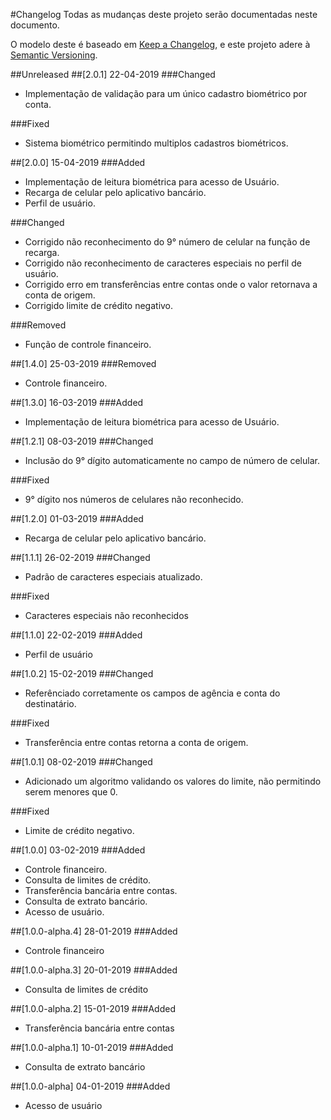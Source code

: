 #Changelog
Todas as mudanças deste projeto serão documentadas neste documento.

O modelo deste é baseado em [Keep a Changelog](https://keepachangelog.com/en/1.0.0/),
e este projeto adere à [Semantic Versioning](https://semver.org/spec/v2.0.0.html).

##Unreleased
##[2.0.1] 22-04-2019
###Changed
- Implementação de validação para um único cadastro biométrico por conta.

###Fixed
- Sistema biométrico permitindo multiplos cadastros biométricos.

##[2.0.0] 15-04-2019
###Added
- Implementação de leitura biométrica para acesso de Usuário.
- Recarga de celular pelo aplicativo bancário. 
- Perfil de usuário.

###Changed
- Corrigido não reconhecimento do 9° número de celular na função de recarga.
- Corrigido não reconhecimento de caracteres especiais no perfil de usuário.
- Corrigido erro em transferências entre contas onde o valor retornava a conta de origem.
- Corrigido limite de crédito negativo.

###Removed
- Função de controle financeiro.

##[1.4.0] 25-03-2019
###Removed
- Controle financeiro.

##[1.3.0] 16-03-2019
###Added
- Implementação de leitura biométrica para acesso de Usuário.

##[1.2.1] 08-03-2019
###Changed
- Inclusão do 9° dígito automaticamente no campo de número de celular.

###Fixed
- 9° dígito nos números de celulares não reconhecido.

##[1.2.0] 01-03-2019
###Added
- Recarga de celular pelo aplicativo bancário. 

##[1.1.1] 26-02-2019
###Changed
- Padrão de caracteres especiais atualizado.

###Fixed
- Caracteres especiais não reconhecidos

##[1.1.0] 22-02-2019
###Added
- Perfil de usuário

##[1.0.2] 15-02-2019
###Changed
- Referênciado corretamente os campos de agência e conta do destinatário.

###Fixed
- Transferência entre contas retorna a conta de origem.

##[1.0.1] 08-02-2019
###Changed
- Adicionado um algoritmo validando os valores do limite, não permitindo serem menores que 0.

###Fixed
- Limite de crédito negativo.

##[1.0.0] 03-02-2019
###Added
- Controle financeiro.
- Consulta de limites de crédito.
- Transferência bancária entre contas.
- Consulta de extrato bancário.
- Acesso de usuário.

##[1.0.0-alpha.4] 28-01-2019
###Added
- Controle financeiro

##[1.0.0-alpha.3] 20-01-2019
###Added
- Consulta de limites de crédito

##[1.0.0-alpha.2] 15-01-2019
###Added
- Transferência bancária entre contas

##[1.0.0-alpha.1] 10-01-2019
###Added
- Consulta de extrato bancário

##[1.0.0-alpha] 04-01-2019
###Added
- Acesso de usuário
